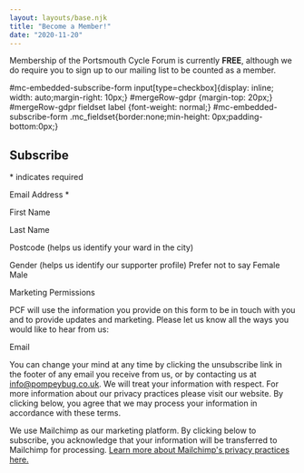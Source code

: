 ```yaml
---
layout: layouts/base.njk
title: "Become a Member!"
date: "2020-11-20"
---
```


Membership of the Portsmouth Cycle Forum is currently **FREE**, although we do require you to sign up to our mailing list to be counted as a member.

#mc-embedded-subscribe-form input\[type=checkbox\]{display: inline; width: auto;margin-right: 10px;} #mergeRow-gdpr {margin-top: 20px;} #mergeRow-gdpr fieldset label {font-weight: normal;} #mc-embedded-subscribe-form .mc\_fieldset{border:none;min-height: 0px;padding-bottom:0px;}

## Subscribe

\* indicates required

Email Address \* 

First Name 

Last Name 

Postcode (helps us identify your ward in the city) 

Gender (helps us identify our supporter profile) Prefer not to say Female Male

Marketing Permissions

PCF will use the information you provide on this form to be in touch with you and to provide updates and marketing. Please let us know all the ways you would like to hear from us:

Email

You can change your mind at any time by clicking the unsubscribe link in the footer of any email you receive from us, or by contacting us at info@pompeybug.co.uk. We will treat your information with respect. For more information about our privacy practices please visit our website. By clicking below, you agree that we may process your information in accordance with these terms.

We use Mailchimp as our marketing platform. By clicking below to subscribe, you acknowledge that your information will be transferred to Mailchimp for processing. [Learn more about Mailchimp's privacy practices here.](https://mailchimp.com/legal/)

<script type="text/javascript" src="//s3.amazonaws.com/downloads.mailchimp.com/js/mc-validate.js"></script>

<script type="text/javascript">(function($) {window.fnames = new Array(); window.ftypes = new Array();fnames[0]='EMAIL';ftypes[0]='email';fnames[1]='FNAME';ftypes[1]='text';fnames[2]='LNAME';ftypes[2]='text';fnames[3]='ADDRESS';ftypes[3]='address';fnames[4]='PHONE';ftypes[4]='phone';fnames[5]='MMERGE5';ftypes[5]='text';fnames[6]='MMERGE6';ftypes[6]='dropdown';}(jQuery));var $mcj = jQuery.noConflict(true);</script>

